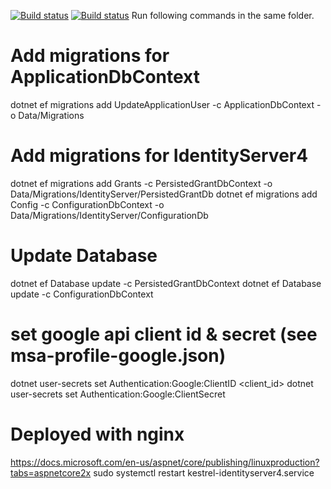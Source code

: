 ﻿[![Build status](https://techpro.visualstudio.com/DynTech.IdentityServer/_apis/build/status/idsrv4_to_docker)](https://techpro.visualstudio.com/DynTech.IdentityServer/_build/latest?definitionId=1)
[![Build status](https://sonarqube.dynweb.biz/api/project_badges/measure?project=dyn-idsrv4&metric=alert_status)]((https://sonarqube.dynweb.biz/api/project_badges/measure?project=dyn-idsrv4&metric=alert_status))
Run following commands in the same folder.

# Add migrations for ApplicationDbContext
dotnet ef migrations add UpdateApplicationUser -c ApplicationDbContext -o Data/Migrations

# Add migrations for IdentityServer4
dotnet ef migrations add Grants -c PersistedGrantDbContext -o Data/Migrations/IdentityServer/PersistedGrantDb
dotnet ef migrations add Config -c ConfigurationDbContext -o Data/Migrations/IdentityServer/ConfigurationDb

# Update Database
dotnet ef Database update -c PersistedGrantDbContext
dotnet ef Database update -c ConfigurationDbContext


# set google api client id & secret (see msa-profile-google.json)
dotnet user-secrets set Authentication:Google:ClientID <client_id>
dotnet user-secrets set Authentication:Google:ClientSecret <client-secret>

# Deployed with nginx
https://docs.microsoft.com/en-us/aspnet/core/publishing/linuxproduction?tabs=aspnetcore2x
sudo systemctl restart kestrel-identityserver4.service
